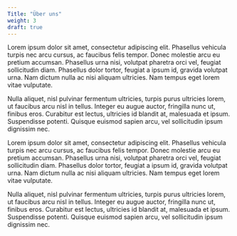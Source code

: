```yaml
---
Title: "Über uns"
weight: 3
draft: true
---
```

Lorem ipsum dolor sit amet, consectetur adipiscing elit. Phasellus vehicula turpis nec arcu cursus, ac faucibus felis tempor. Donec molestie arcu eu pretium accumsan. Phasellus urna nisi, volutpat pharetra orci vel, feugiat sollicitudin diam. Phasellus dolor tortor, feugiat a ipsum id, gravida volutpat urna. Nam dictum nulla ac nisi aliquam ultricies. Nam tempus eget lorem vitae vulputate.

Nulla aliquet, nisl pulvinar fermentum ultricies, turpis purus ultricies lorem, ut faucibus arcu nisl in tellus. Integer eu augue auctor, fringilla nunc ut, finibus eros. Curabitur est lectus, ultricies id blandit at, malesuada et ipsum. Suspendisse potenti. Quisque euismod sapien arcu, vel sollicitudin ipsum dignissim nec.

Lorem ipsum dolor sit amet, consectetur adipiscing elit. Phasellus vehicula turpis nec arcu cursus, ac faucibus felis tempor. Donec molestie arcu eu pretium accumsan. Phasellus urna nisi, volutpat pharetra orci vel, feugiat sollicitudin diam. Phasellus dolor tortor, feugiat a ipsum id, gravida volutpat urna. Nam dictum nulla ac nisi aliquam ultricies. Nam tempus eget lorem vitae vulputate.

Nulla aliquet, nisl pulvinar fermentum ultricies, turpis purus ultricies lorem, ut faucibus arcu nisl in tellus. Integer eu augue auctor, fringilla nunc ut, finibus eros. Curabitur est lectus, ultricies id blandit at, malesuada et ipsum. Suspendisse potenti. Quisque euismod sapien arcu, vel sollicitudin ipsum dignissim nec.